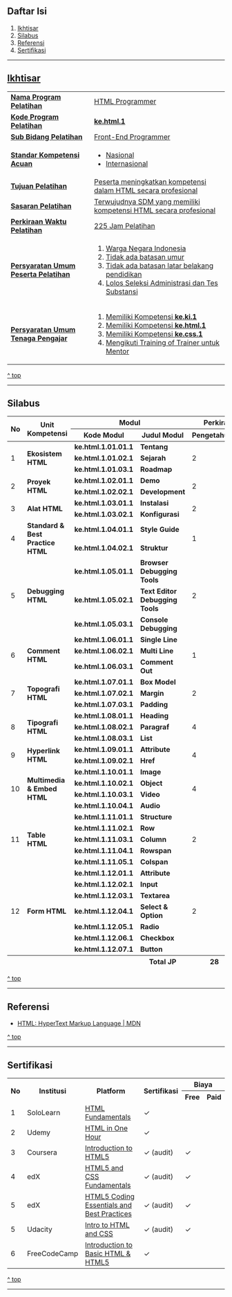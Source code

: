 <h2>Daftar Isi</h2>

<ol>
  <li><a href="#ikhtisar" title="Ikhtisar">Ikhtisar</li>
  <li><a href="#silabus" title="Silabus">Silabus</li>
  <li><a href="#referensi" title="Referensi">Referensi</li>
  <li><a href="#sertifikasi" title="Sertifikasi">Sertifikasi</li>
</ol>

<hr>

<h2 id="ikhtisar">Ikhtisar</h2>

<table>
  <tbody>
    <tr>
      <td><strong>Nama Program Pelatihan</strong></td>
      <td>HTML Programmer</td>
    </tr>
    <tr>
      <td><strong>Kode Program Pelatihan</strong></td>
      <td><strong>ke.html.1</strong></td>
    </tr>
    <tr>
      <td><strong>Sub Bidang Pelatihan</strong></td>
      <td>Front-End Programmer</td>
    </tr>
    <tr>
      <td><strong>Standar Kompetensi Acuan</strong></td>
      <td>
        <ul>
          <li>Nasional</li>
          <li>Internasional</li>
        </ul>
      </td>
    </tr>
    <tr>
      <td><strong>Tujuan Pelatihan</strong></td>
      <td>Peserta meningkatkan kompetensi dalam HTML secara profesional</td>
    </tr>
    <tr>
      <td><strong>Sasaran Pelatihan</strong></td>
      <td>Terwujudnya SDM yang memiliki kompetensi HTML secara profesional</td>
    </tr>
    <tr>
      <td><strong>Perkiraan Waktu Pelatihan</th>
      <td>225 Jam Pelatihan</td>
    </tr>
    <tr>
      <td><strong>Persyaratan Umum Peserta Pelatihan</strong></td>
      <td>
        <ol>
          <li>Warga Negara Indonesia</li>
          <li>Tidak ada batasan umur</li>
          <li>Tidak ada batasan latar belakang pendidikan</li>
          <li>Lolos Seleksi Administrasi dan Tes Substansi</li>
        </ol>
      </td>
    </tr>
    <tr>
      <td><strong>Persyaratan Umum Tenaga Pengajar</strong></td>
      <td>
        <ol>
          <li>Memiliki Kompetensi <a href="https://github.com/kollaeducation/kurikulum-ki/" title="Komputer & Internet 101"><strong>ke.ki.1</strong></a></li>
          <li>Memiliki Kompetensi <a href="https://github.com/kollaeducation/kurikulum-html/" title="HTML 101"><strong>ke.html.1</strong></a></li>
          <li>Memiliki Kompetensi <a href="https://github.com/kollaeducation/kurikulum-css/" title="CSS 101"><strong>ke.css.1</strong></a></li>
          <li>Mengikuti Training of Trainer untuk Mentor</li>
        </ol>
      </td>
    </tr>
  </tbody>
</table>

<a href="#daftar-isi" title="^ top">^ top</a>

<hr>

<h2>Silabus</h2>

<table>
  <thead>
      <tr>
          <th rowspan="2" colspan="1">No</th>
          <th rowspan="2">Unit Kompetensi</th>
          <th rowspan="1" colspan="2">Modul</th>
          <th rowspan="1" colspan="3">Perkiraan Waktu Pelatihan (JP)</th>
      </tr>
      <tr>
          <th>Kode Modul</th>
          <th>Judul Modul</th>
          <th>Pengetahuan</th>
          <th>Keterampilan</th>
          <th>Jumlah</th>
      </tr>
  </thead>
  <tbody>
      <tr>
          <td rowspan="3">1</td>
          <td rowspan="3"><strong>Ekosistem HTML</strong></td>
          <td><strong>ke.html.1.01.01.1</strong></td>
          <td><strong>Tentang</strong></td>
          <td rowspan="3">2</td>
          <td rowspan="3">0</td>
          <td rowspan="3">2</td>
      </tr>
      <tr>
          <td><strong>ke.html.1.01.02.1</strong></td>
          <td><strong>Sejarah</strong></td>
      </tr>
      <tr>
          <td><strong>ke.html.1.01.03.1</strong></td>
          <td><strong>Roadmap</strong></td>
      </tr>
      <tr>
          <td rowspan="2">2</td>
          <td rowspan="2"><strong>Proyek HTML</strong></td>
          <td><strong>ke.html.1.02.01.1</strong></td>
          <td><strong>Demo</strong></td>
          <td rowspan="2">2</td>
          <td rowspan="2">4</td>
          <td rowspan="2">6</td>
      </tr>
      <tr>
          <td><strong>ke.html.1.02.02.1</strong></td>
          <td><strong>Development</strong></td>
      </tr>
      <tr>
          <td rowspan="2">3</td>
          <td rowspan="2"><strong>Alat HTML</strong></td>
          <td><strong>ke.html.1.03.01.1</strong></td>
          <td><strong>Instalasi</strong></td>
          <td rowspan="2">2</td>
          <td rowspan="2">4</td>
          <td rowspan="2">6</td>
      </tr>
      <tr>
          <td><strong>ke.html.1.03.02.1</strong></td>
          <td><strong>Konfigurasi</strong></td>
      </tr>
      <tr>
          <td rowspan="2">4</td>
          <td rowspan="2"><strong>Standard & Best Practice HTML</strong></td>
          <td><strong>ke.html.1.04.01.1</strong></td>
          <td><strong>Style Guide</strong></td>
          <td rowspan="2">1</td>
          <td rowspan="2">1</td>
          <td rowspan="2">2</td>
      </tr>
      <tr>
          <td><strong>ke.html.1.04.02.1</strong></td>
          <td><strong>Struktur</strong></td>
      </tr>
      <tr>
        <td rowspan="3">5</td>
        <td rowspan="3"><strong>Debugging HTML</strong></td>
        <td><strong>ke.html.1.05.01.1</strong></td>
        <td><strong>Browser Debugging Tools</strong></td>
        <td rowspan="3">2</td>
        <td rowspan="3">4</td>
        <td rowspan="3">6</td>
    </tr>
    <tr>
        <td><strong>ke.html.1.05.02.1</strong></td>
        <td><strong>Text Editor Debugging Tools</strong></td>
    </tr>
    <tr>
        <td><strong>ke.html.1.05.03.1</strong></td>
        <td><strong>Console Debugging</strong></td>
    </tr>
    <tr>
          <td rowspan="3">6</td>
          <td rowspan="3"><strong>Comment HTML</strong></td>
          <td><strong>ke.html.1.06.01.1</strong></td>
          <td><strong>Single Line</strong></td>
          <td rowspan="3">1</td>
          <td rowspan="3">1</td>
          <td rowspan="3">2</td>
      </tr>
      <tr>
          <td><strong>ke.html.1.06.02.1</strong></td>
          <td><strong>Multi Line</strong></td>
      </tr>
      <tr>
          <td><strong>ke.html.1.06.03.1</strong></td>
          <td><strong>Comment Out</strong></td>
      </tr>
      <tr>
          <td rowspan="3">7</td>
          <td rowspan="3"><strong>Topografi HTML</strong></td>
          <td><strong>ke.html.1.07.01.1</strong></td>
          <td><strong>Box Model</strong></td>
          <td rowspan="3">2</td>
          <td rowspan="3">2</td>
          <td rowspan="3">4</td>
      </tr>
      <tr>
          <td><strong>ke.html.1.07.02.1</strong></td>
          <td><strong>Margin</strong></td>
      </tr>
      <tr>
          <td><strong>ke.html.1.07.03.1</strong></td>
          <td><strong>Padding</strong></td>
      </tr>
      <tr>
          <td rowspan="3">8</td>
          <td rowspan="3"><strong>Tipografi HTML</strong></td>
          <td><strong>ke.html.1.08.01.1</strong></td>
          <td><strong>Heading</strong></td>
          <td rowspan="3">4</td>
          <td rowspan="3">8</td>
          <td rowspan="3">12</td>
      </tr>
      <tr>
          <td><strong>ke.html.1.08.02.1</strong></td>
          <td><strong>Paragraf</strong></td>
      </tr>
      <tr>
          <td><strong>ke.html.1.08.03.1</strong></td>
          <td><strong>List</strong></td>
      </tr>
      <tr>
          <td rowspan="2">9</td>
          <td rowspan="2"><strong>Hyperlink HTML</strong></td>
          <td><strong>ke.html.1.09.01.1</strong></td>
          <td><strong>Attribute</strong></td>
          <td rowspan="2">4</td>
          <td rowspan="2">6</td>
          <td rowspan="2">10</td>
      </tr>
      <tr>
          <td><strong>ke.html.1.09.02.1</strong></td>
          <td><strong>Href</strong></td>
      </tr>
      <tr>
          <td rowspan="4">10</td>
          <td rowspan="4"><strong>Multimedia & Embed HTML</strong></td>
          <td><strong>ke.html.1.10.01.1</strong></td>
          <td><strong>Image</strong></td>
          <td rowspan="4">4</td>
          <td rowspan="4">8</td>
          <td rowspan="4">12</td>
      </tr>
      <tr>
          <td><strong>ke.html.1.10.02.1</strong></td>
          <td><strong>Object</strong></td>
      </tr>
      <tr>
          <td><strong>ke.html.1.10.03.1</strong></td>
          <td><strong>Video</strong></td>
      </tr>
      <tr>
          <td><strong>ke.html.1.10.04.1</strong></td>
          <td><strong>Audio</strong></td>
      </tr>
      <tr>
          <td rowspan="5">11</td>
          <td rowspan="5"><strong>Table HTML</strong></td>
          <td><strong>ke.html.1.11.01.1</strong></td>
          <td><strong>Structure</strong></td>
          <td rowspan="5">2</td>
          <td rowspan="5">6</td>
          <td rowspan="5">8</td>
      </tr>
      <tr>
          <td><strong>ke.html.1.11.02.1</strong></td>
          <td><strong>Row</strong></td>
      </tr>
      <tr>
          <td><strong>ke.html.1.11.03.1</strong></td>
          <td><strong>Column</strong></td>
      </tr>
      <tr>
          <td><strong>ke.html.1.11.04.1</strong></td>
          <td><strong>Rowspan</strong></td>
      </tr>
      <tr>
          <td><strong>ke.html.1.11.05.1</strong></td>
          <td><strong>Colspan</strong></td>
      </tr>
      <tr>
          <td rowspan="7">12</td>
          <td rowspan="7"><strong>Form HTML</strong></td>
          <td><strong>ke.html.1.12.01.1</strong></td>
          <td><strong>Attribute</strong></td>
          <td rowspan="7">2</td>
          <td rowspan="7">6</td>
          <td rowspan="7">8</td>
      </tr>
      <tr>
          <td><strong>ke.html.1.12.02.1</strong></td>
          <td><strong>Input</strong></td>
      </tr>
      <tr>
        <td><strong>ke.html.1.12.03.1</strong></td>
        <td><strong>Textarea</strong></td>
    </tr>
      <tr>
          <td><strong>ke.html.1.12.04.1</strong></td>
          <td><strong>Select & Option</strong></td>
      </tr>
      <tr>
          <td><strong>ke.html.1.12.05.1</strong></td>
          <td><strong>Radio</strong></td>
      </tr>
      <tr>
        <td><strong>ke.html.1.12.06.1</strong></td>
        <td><strong>Checkbox</strong></td>
    </tr>
    <tr>
      <td><strong>ke.html.1.12.07.1</strong></td>
      <td><strong>Button</strong></td>
  </tr>
  </tbody>
  <tfoot>
      <tr>
          <td colspan="3"></td>
          <th>Total JP</th>
          <th>28</th>
          <th>54</th>
          <th>82</th>
      </tr>
  </tfoot>
</table>

<a href="#daftar-isi" title="^ top">^ top</a>

<hr>

<h2>Referensi</h2>

<ul>
  <li><a href="https://developer.mozilla.org/en-US/docs/Web/HTML" title="HTML: HyperText Markup Language | MDN">HTML: HyperText Markup Language | MDN</a></li>
</ul>

<a href="#daftar-isi" title="^ top">^ top</a>

<hr>

<h2>Sertifikasi</h2>

<table>
  <tr>
    <tr>
    <th rowspan="2">No</th>
    <th rowspan="2">Institusi</th>
    <th rowspan="2">Platform</th>
    <th rowspan="2">Sertifikasi</th>
    <th colspan="2">Biaya</th>
  </tr>
  <tr>
    <th>Free</th>
    <th>Paid</th>
  </tr>
  <tr>
    <td>1</td>
    <td>SoloLearn</td>
    <td><a href="https://www.sololearn.com/Course/HTML/" title="HTML Fundamentals">HTML Fundamentals</a></td>
    <td>✓</td>
    <td></td>
  </tr>
  <tr>
    <td>2</td>
    <td>Udemy</td>
    <td><a href="https://www.udemy.com/course/html-in-one-hour/" title="HTML in One Hour">HTML in One Hour</a></td>
    <td>✓</td>
    <td></td>
  </tr>
  <tr>
    <td>3</td>
    <td>Coursera</td>
    <td><a href="https://www.coursera.org/learn/html" title="Introduction to HTML5">Introduction to HTML5</a></td>
    <td>✓ (audit)</td>
    <td>✓</td>
  </tr>
  <tr>
    <td>4</td>
    <td>edX</td>
    <td><a href="https://www.edx.org/course/html5-and-css-fundamentals" title="HTML5 and CSS Fundamentals">HTML5 and CSS Fundamentals</a></td>
    <td>✓ (audit)</td>
    <td>✓</td>
  </tr>
  <tr>
    <td>5</td>
    <td>edX</td>
    <td><a href="https://www.edx.org/course/html5-coding-essentials-and-best-practices" title="HTML5 Coding Essentials and Best Practices">HTML5 Coding Essentials and Best Practices</a></td>
    <td>✓ (audit)</td>
    <td>✓</td>
  </tr>
  <tr>
    <td>5</td>
    <td>Udacity</td>
    <td><a href="https://www.udacity.com/course/intro-to-html-and-css--ud001" title="Intro to HTML and CSS">Intro to HTML and CSS</a></td>
    <td>✓ (audit)</td>
    <td>✓</td>
  </tr>
  <tr>
    <td>6</td>
    <td>FreeCodeCamp</td>
    <td><a href="https://www.freecodecamp.org/learn/responsive-web-design/basic-html-and-html5/" title="Introduction to Basic HTML & HTML5">Introduction to Basic HTML & HTML5</a></td>
    <td>✓</td>
    <td></td>
  </tr>
</table>

<a href="#daftar-isi" title="^ top">^ top</a>

<hr>
